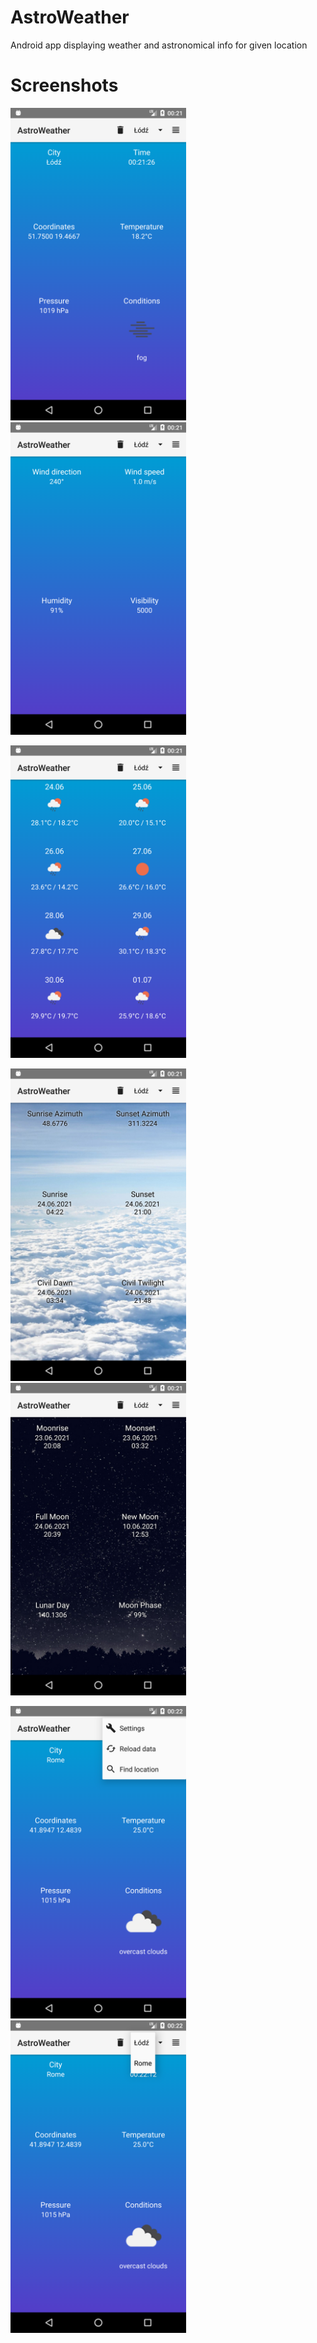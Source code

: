 # AstroWeather
Android app displaying weather and astronomical info for given location

# Screenshots
<p float="left">
  <img src="https://github.com/I-AzraeL-I-Personal/AstroWeather/blob/main/screenshots/Screenshot_1624486887.png" height="500">
  <img src="https://github.com/I-AzraeL-I-Personal/AstroWeather/blob/main/screenshots/Screenshot_1624486908.png" height="500">
</p>
<img src="https://github.com/I-AzraeL-I-Personal/AstroWeather/blob/main/screenshots/Screenshot_1624486911.png" height="500">
<p float="left">
  <img src="https://github.com/I-AzraeL-I-Personal/AstroWeather/blob/main/screenshots/Screenshot_1624486915.png" height="500">
  <img src="https://github.com/I-AzraeL-I-Personal/AstroWeather/blob/main/screenshots/Screenshot_1624486913.png" height="500">
</p>
<p float="left">
  <img src="https://github.com/I-AzraeL-I-Personal/AstroWeather/blob/main/screenshots/Screenshot_1624486936.png" height="500">
  <img src="https://github.com/I-AzraeL-I-Personal/AstroWeather/blob/main/screenshots/Screenshot_1624486932.png" height="500">
</p>

